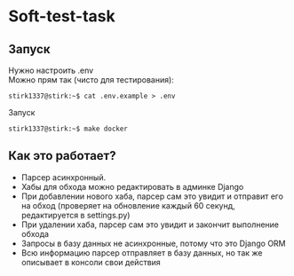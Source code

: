 # Soft-test-task

## Запуск
Нужно настроить .env  
Можно прям так (чисто для тестирования):
```console
stirk1337@stirk:~$ cat .env.example > .env
```  
Запуск
```console
stirk1337@stirk:~$ make docker
```  

## Как это работает?
* Парсер асинхронный.
* Хабы для обхода можно редактировать в админке Django
* При добавлении нового хаба, парсер сам это увидит и отправит его на обход (проверяет на обновление каждый 60 секунд, редактируется в settings.py)
* При удалении хаба, парсер сам это увидит и закончит выполнение обхода
* Запросы в базу данных не асинхронные, потому что это Django ORM
* Всю информацию парсер отправляет в базу данных, но так же описывает в консоли свои действия